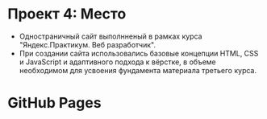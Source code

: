 # Проект 4: Место

* Одностраничный сайт выполнненый в рамках курса "Яндекс.Практикум. Веб разработчик".
* При создании сайта использовались базовые концепции HTML, CSS и JavaScript  и адаптивного подхода к вёрстке, в объеме  необходимом для усвоения фундамента материала  третьего курса.
# GitHub Pages


